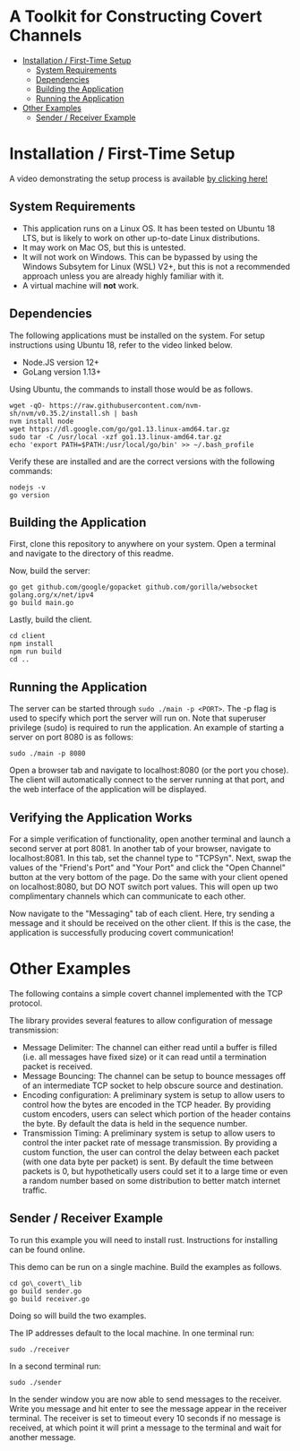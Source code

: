 A Toolkit for Constructing Covert Channels
==============

- [Installation / First-Time Setup](#installation--first-time-setup)
  * [System Requirements](#system-requirements)
  * [Dependencies](#dependencies)
  * [Building the Application](#building-the-application)
  * [Running the Application](#running-the-application)
- [Other Examples](#other-examples)
  * [Sender / Receiver Example](#sender--receiver-example)

# Installation / First-Time Setup
A video demonstrating the setup process is available [by clicking here!](http://google.com)

## System Requirements
* This application runs on a Linux OS. It has been tested on Ubuntu 18 LTS, but is likely to work on other up-to-date Linux distributions.
* It may work on Mac OS, but this is untested.
* It will not work on Windows. This can be bypassed by using the Windows Subsytem for Linux (WSL) V2+, but this is not a recommended approach unless you are already highly familiar with it.
* A virtual machine will **not** work.

## Dependencies
The following applications must be installed on the system. For setup instructions using Ubuntu 18, refer to the video linked below.
* Node.JS version 12+
* GoLang version 1.13+

Using Ubuntu, the commands to install those would be as follows.
```
wget -qO- https://raw.githubusercontent.com/nvm-sh/nvm/v0.35.2/install.sh | bash
nvm install node
wget https://dl.google.com/go/go1.13.linux-amd64.tar.gz
sudo tar -C /usr/local -xzf go1.13.linux-amd64.tar.gz
echo 'export PATH=$PATH:/usr/local/go/bin' >> ~/.bash_profile
```

Verify these are installed and are the correct versions with the following commands:
```
nodejs -v
go version
```

## Building the Application
First, clone this repository to anywhere on your system. Open a terminal and navigate to the directory of this readme.

Now, build the server:
```
go get github.com/google/gopacket github.com/gorilla/websocket golang.org/x/net/ipv4
go build main.go
```

Lastly, build the client.
```
cd client
npm install
npm run build
cd ..
```

## Running the Application
The server can be started through `sudo ./main -p <PORT>`. The -p flag is used to specify which port the server will run on. Note that superuser privilege (sudo) is required to run the application. An example of starting a server on port 8080 is as follows:
```
sudo ./main -p 8080
```

Open a browser tab and navigate to localhost:8080 (or the port you chose). The client will automatically connect to the server running at that port, and the web interface of the application will be displayed.

## Verifying the Application Works
For a simple verification of functionality, open another terminal and launch a second server at port 8081. In another tab of your browser, navigate to localhost:8081. In this tab, set the channel type to "TCPSyn". Next, swap the values of the "Friend's Port" and "Your Port" and click the "Open Channel" button at the very bottom of the page. Do the same with your client opened on localhost:8080, but DO NOT switch port values. This will open up two complimentary channels which can communicate to each other.

Now navigate to the "Messaging" tab of each client. Here, try sending a message and it should be received on the other client. If this is the case, the application is successfully producing covert communication!

# Other Examples
The following contains a simple covert channel implemented
with the TCP protocol.

The library provides several features to allow configuration
of message transmission:

- Message Delimiter: The channel can either read until a buffer is filled
	(i.e. all messages have fixed size) or it can read until a termination
	packet is received.
- Message Bouncing: The channel can be setup to bounce messages off of an
	intermediate TCP socket to help obscure source and destination.
- Encoding configuration: A preliminary system is setup to allow users
	to control how the bytes are encoded in the TCP header.
	By providing custom encoders, users can select which portion of the 
	header contains the byte. By default the data is held in the sequence
	number.
- Transmission Timing: A preliminary system is setup to allow users to control
	the inter packet rate of message transmission. By providing a custom 
	function, the user can control the delay between each packet (with one
	data byte per packet) is sent. By default the time between packets is 0,
	but hypothetically users could set it to a large time or even a random 
	number based on some distribution to better match internet traffic.

## Sender / Receiver Example
To run this example you will need to install rust.
Instructions for installing can be found online.

This demo can be run on a single machine. Build
the examples as follows.

```
cd go\_covert\_lib
go build sender.go
go build receiver.go
```
Doing so will build the two examples.

The IP addresses default to the local machine. In one terminal
run:
```
sudo ./receiver
```

In a second terminal run:
```
sudo ./sender
```

In the sender window you are now able to send messages to the 
receiver. Write you message and hit enter to see the message 
appear in the receiver terminal. The receiver is set to timeout
every 10 seconds if no message is received, at which point
it will print a message to the terminal and wait for another
message.
